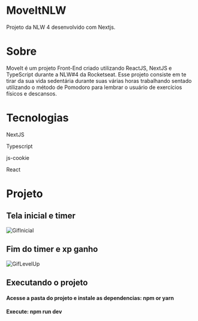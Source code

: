 # MoveItNLW
Projeto da NLW 4 desenvolvido com Nextjs.
<h1>Sobre</h1>

MoveIt é um projeto Front-End criado utilizando ReactJS, NextJS e TypeScript durante a NLW#4 da Rocketseat. 
Esse projeto consiste em te tirar da sua vida sedentária durante suas várias horas trabalhando sentado utilizando
o método de Pomodoro para lembrar o usuário de exercícios físicos e descansos. 


<h1>Tecnologias</h1>

NextJS

Typescript

js-cookie

React


<h1>Projeto</h1>

<h2>Tela inicial e timer</h2>

![GifInicial](https://user-images.githubusercontent.com/70164638/109815153-180fb100-7c0e-11eb-98f8-93c8499af0b9.gif)



<h2>Fim do timer e xp ganho</h2> 

![GifLevelUp](https://user-images.githubusercontent.com/70164638/109815670-a7b55f80-7c0e-11eb-8e1b-70fc3dec3c31.gif)







<h2>Executando o projeto</h2>
 
 

 <h4>Acesse a pasta do projeto e instale as dependencias: npm or yarn</h4>

 <h4>Execute: npm run dev</h4>





